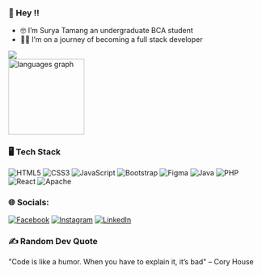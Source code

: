 ### 👀 Hey !!

- 🤓 I’m Surya Tamang an undergraduate BCA student <br>
- 🚶‍♂️ I’m on a journey of becoming a full stack developer <br>


![](https://github-readme-streak-stats.herokuapp.com/?user=@surya-tamang&theme=dark&hide_border=false)<br/>
<img src="https://github-readme-stats.vercel.app/api/top-langs?username=surya-tamang&locale=en&hide_title=false&layout=compact&card_width=320&langs_count=5&theme=dark&hide_border=false" height="150" alt="languages graph"  />
### 🖥️ Tech Stack

 ![HTML5](https://img.shields.io/badge/html5-%23E34F26.svg?style=for-the-badge&logo=html5&logoColor=white) ![CSS3](https://img.shields.io/badge/css3-%231572B6.svg?style=for-the-badge&logo=css3&logoColor=white) ![JavaScript](https://img.shields.io/badge/javascript-%23323330.svg?style=for-the-badge&logo=javascript&logoColor=%23F7DF1E) ![Bootstrap](https://img.shields.io/badge/Bootstrap-5.3.0-563d7c?style=for-the-badge&logo=html5&logoColor=white) ![Figma](https://img.shields.io/badge/figma-%23F24E1E.svg?style=for-the-badge&logo=figma&logoColor=white) ![Java](https://img.shields.io/badge/java-%23ED8B00.svg?style=for-the-badge&logo=openjdk&logoColor=white) ![PHP](https://img.shields.io/badge/php-%23777BB4.svg?style=for-the-badge&logo=php&logoColor=white) ![React](https://img.shields.io/badge/react-%2320232a.svg?style=for-the-badge&logo=react&logoColor=%2361DAFB) ![Apache](https://img.shields.io/badge/apache-%23D42029.svg?style=for-the-badge&logo=apache&logoColor=white)

### 🌐 Socials:
[![Facebook](https://img.shields.io/badge/Facebook-%231877F2.svg?logo=Facebook&logoColor=white)](https://facebook.com/https://www.facebook.com/me.surya69) [![Instagram](https://img.shields.io/badge/Instagram-%23E4405F.svg?logo=Instagram&logoColor=white)](https://instagram.com/https://www.instagram.com/m_surya.t/) [![LinkedIn](https://img.shields.io/badge/LinkedIn-%230077B5.svg?logo=linkedin&logoColor=white)](https://linkedin.com/in/https://www.linkedin.com/in/surya-tamang-022b64269/) 

### ✍️ Random Dev Quote
"Code is like a humor. When you have to explain it, it’s bad" – Cory House


